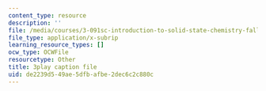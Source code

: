 ```yaml
---
content_type: resource
description: ''
file: /media/courses/3-091sc-introduction-to-solid-state-chemistry-fall-2010/de2239d549ae5dfbafbe2dec6c2c880c_xEnYH0KNkfA.vtt
file_type: application/x-subrip
learning_resource_types: []
ocw_type: OCWFile
resourcetype: Other
title: 3play caption file
uid: de2239d5-49ae-5dfb-afbe-2dec6c2c880c
---
```

